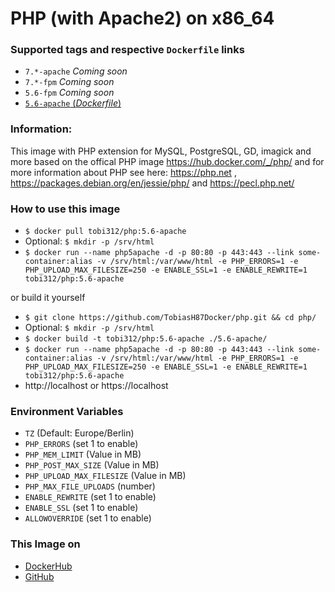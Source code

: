 # PHP (with Apache2) on x86_64

### Supported tags and respective `Dockerfile` links
-	`7.*-apache` *Coming soon*
-	`7.*-fpm` *Coming soon*
-	`5.6-fpm` *Coming soon*
-	[`5.6-apache` (*Dockerfile*)](https://github.com/TobiasH87Docker/php/blob/master/5.6-apache/Dockerfile)

### Information:
This image with PHP extension for MySQL, PostgreSQL, GD, imagick and more based on the offical PHP image https://hub.docker.com/_/php/ and for more information about PHP see here: https://php.net , https://packages.debian.org/en/jessie/php/ and https://pecl.php.net/

### How to use this image
* ``` $ docker pull tobi312/php:5.6-apache ```
* Optional: ``` $ mkdir -p /srv/html ```
* ``` $ docker run --name php5apache -d -p 80:80 -p 443:443 --link some-container:alias -v /srv/html:/var/www/html -e PHP_ERRORS=1 -e PHP_UPLOAD_MAX_FILESIZE=250 -e ENABLE_SSL=1 -e ENABLE_REWRITE=1 tobi312/php:5.6-apache ``` 

or build it yourself
* ``` $ git clone https://github.com/TobiasH87Docker/php.git && cd php/ ```
* Optional: ``` $ mkdir -p /srv/html ```
* ``` $ docker build -t tobi312/php:5.6-apache ./5.6-apache/ ``` 
* ``` $ docker run --name php5apache -d -p 80:80 -p 443:443 --link some-container:alias -v /srv/html:/var/www/html -e PHP_ERRORS=1 -e PHP_UPLOAD_MAX_FILESIZE=250 -e ENABLE_SSL=1 -e ENABLE_REWRITE=1 tobi312/php:5.6-apache ``` 
* http://localhost or https://localhost

### Environment Variables
* `TZ` (Default: Europe/Berlin)
* `PHP_ERRORS` (set 1 to enable)
* `PHP_MEM_LIMIT` (Value in MB)
* `PHP_POST_MAX_SIZE` (Value in MB)
* `PHP_UPLOAD_MAX_FILESIZE` (Value in MB)
* `PHP_MAX_FILE_UPLOADS` (number)
* `ENABLE_REWRITE` (set 1 to enable)
* `ENABLE_SSL` (set 1 to enable)
* `ALLOWOVERRIDE` (set 1 to enable)

### This Image on
* [DockerHub](https://hub.docker.com/r/tobi312/php/)
* [GitHub](https://github.com/TobiasH87Docker/php)

